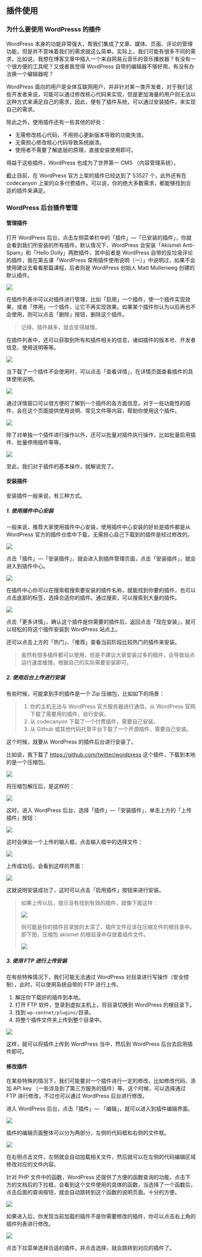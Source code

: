## 插件使用

### 为什么要使用 WordPresss 的插件

WordPress 本身的功能非常强大，帮我们集成了文章、媒体、页面、评论的管理功能，但是并不意味着我们的需求就这么简单。实际上，我们可能有很多不同的需求，比如说，我想在博客文章中插入一个来自网易云音乐的音乐播放器？有没有一个很方便的工具呢？又或者我觉得 WordPress 自带的编辑器不够好用，有没有办法换一个编辑器呢？

WordPress 面向的用户是全体互联网用户，并非针对某一类开发者，对于我们这些开发者来说，可能可以通过修改核心代码来实现，但是更加海量的用户则无法以这种方式来满足自己的需求，因此，便有了插件系统，可以通过安装插件，来实现自己的需求。

除此之外，使用插件还有一些其他的好处：

- 无需修改核心代码，不用担心更新版本导致的功能失效。
- 无需担心修改核心代码导致系统崩溃。
- 使用者不需要了解底层的原理，直接安装使用即可。

得益于这些插件，WordPress 也成为了世界第一 CMS （内容管理系统）。

截止目前，在 WordPress 官方上架的插件已经达到了 53527 个，此外还有在 codecanyon 上架的众多付费插件。可以说，你的绝大多数需求，都能够找到合适的插件来满足。

### WordPress 后台插件管理

#### 管理插件

打开 WordPress 后台，点击左侧菜单栏中的「插件」—「已安装的插件」，你就会看到我们所安装的所有插件。默认情况下，WordPress 会安装「Akismet Anti-Spam」和「Hello Dolly」两款插件，其中前者是 WordPress 自带的反垃圾评论的插件，我在第五课「WordPress 常用插件使用说明（一）」中说明过，如果不会使用建议去看看那篇课程，后者则是 WordPress 创始人 Matt Mullenweg 创建的默认插件。

![](https://postimg.aliavv.com/mbp/isiy2.jpg)

在插件列表中可以对插件进行管理，比如「启用」一个插件，使一个插件实现效果，或者「停用」一个插件，让它不再实现效果。如果某个插件你认为以后再也不会使用，则可以点击「删除」按钮，删除这个插件。

> 记得，插件越多，就会变得越慢。

在插件列表中，还可以获取到所有和插件相关的信息，诸如插件的版本号、开发者信息、使用说明等等。  

![](https://postimg.aliavv.com/mbp/s2ibe.jpg)

当下载了一个插件不会使用时，可以点击「查看详情」，在详情页面查看插件的具体使用说明。

![](https://postimg.aliavv.com/mbp/ovhm9.jpg)

通过详情窗口可以很方便的了解到一个插件的各方面信息，对于一些功能性的插件，会在这个页面提供使用说明、常见文件等内容，帮助你使用这个插件。

![](https://postimg.aliavv.com/mbp/3bxei.jpg)

除了对单独一个插件进行操作以外，还可以批量对插件执行操作，比如批量启用插件、批量停用插件等等。

![](https://postimg.aliavv.com/mbp/25pwr.jpg)

至此，我们对于插件的基本操作，就解说完了。

#### 安装插件

安装插件一般来说，有三种方式。

##### 1. 使用插件中心安装

一般来说，推荐大家使用插件中心安装，使用插件中心安装的好处是插件都是从 WordPress 官方的插件仓库中下载，无需担心自己下载到的插件是经过修改的。

![](https://postimg.aliavv.com/mbp/lqjk0.jpg)

点击「插件」—「安装插件」，就会进入到插件管理页面，点击「安装插件」，就会进入到插件中心。

![](https://postimg.aliavv.com/mbp/ksrpl.jpg)

在插件中心你可以在搜索框搜索要安装的插件名称，就能找到你要的插件，也可以点击底部的标签，选择合适你的插件。通过搜索，可以搜索到大量的插件。

![](https://postimg.aliavv.com/mbp/nryr5.jpg)

点击「更多详情」，确认这个插件是你需要的插件后，返回点击「现在安装」，就可以轻松的将这个插件安装到 WordPress 站点上。

还可以点击上方的「热门」、「推荐」查看当前阶段比较热门的插件来安装。

> 虽然有很多插件都可以使用，但是不建议大家安装过多的插件，会导致站点运行速度缓慢。根据自己的实际需要安装即可。

##### 2. 使用后台上传进行安装

有些时候，可能拿到手的插件是一个 Zip 压缩包，比如如下的场景：

> 1. 你的主机无法与 WordPress 官方服务器进行通信，从 WordPress 官网下载了需要用的插件。自行安装。
> 2. 从 codecanyon 下载了一个付费插件，需要自己安装。
> 3. 从 Github 或其他代码托管平台下载了一个开源插件，需要自己安装。

这个时候，就要从 WordPress 的插件后台进行安装了。

比如说，我下载了 https://github.com/twitter/wordpress 这个插件，下载到本地的是一个压缩包。

![](https://postimg.aliavv.com/mbp/x6p10.jpg)

将压缩包解压后，是这样的：

![](https://postimg.aliavv.com/mbp/h1wlf.jpg)

这时，进入 WordPress 后台，选择「插件」—「安装插件」，单击上方的「上传插件」按钮：

![](https://postimg.aliavv.com/mbp/3bjaf.jpg)

这时会弹出一个上传的输入框，点击输入框中的选择文件：

![](https://postimg.aliavv.com/mbp/3aovy.gif)

上传成功后，会看到这样的界面：

![](https://postimg.aliavv.com/mbp/g4hwm.jpg)

这就说明安装成功了，这时可以点击「启用插件」按钮来进行安装。

> 如果上传以后，提示没有找到有效的插件，就像下面这样：
>
> ![](https://postimg.aliavv.com/mbp/a1zmz.jpg)
>
> 则可能是你的插件目录放的太深了，插件文件应该在压缩文件的根目录中。即下图，压缩包 akismet 的根目录中存放着插件文件。
>
> ![](https://postimg.aliavv.com/mbp/nuoqg.jpg)

##### 3. 使用 FTP 进行上传安装

在有些特殊情况下，我们可能无法通过 WordPress 对目录进行写操作（安全控制），此时，可以使用系统自带的 FTP 进行上传。

1. 解压你下载好的插件到本地。
2. 打开 FTP 软件，登录到虚拟主机上，将目录切换到 WordPress 的根目录下。
3. 找到 `wp-contnet/plugins/`目录。
4. 将整个插件文件夹上传到整个目录中。

![](https://postimg.aliavv.com/mbp/akf1o.jpg)

这样，就可以将插件上传到 WordPress 当中，然后到 WordPress 后台去启用插件即可。

#### 修改插件

在某些特殊的情况下，我们可能要对一个插件进行一定的修改，比如修改代码、添加 API key （一些涉及到了第三方服务的插件）等。这个时候，可以选择通过 FTP 进行修改，不过也可以通过 WordPress 后台进行修改。

进入 WordPress 后台，点击「插件」— 「编辑」，就可以进入到插件编辑界面。

![](https://postimg.aliavv.com/mbp/vvvws.jpg)

插件的编辑页面整体可以分为两部分，左侧的代码框和右侧的文件框。

![](https://postimg.aliavv.com/mbp/gr008.jpg)

在右侧点击文件，左侧就会自动加载相关文件，然后就可以在左侧的代码编辑区域修改对应的文件内容。

针对 PHP 文件中的函数，WordPress 还提供了方便的函数查询的功能，点击下方的文档后的下拉框，会看到这个文件使用的具体的函数，当选择了一个函数后，点击后面的查询按钮，就会自动跳转到这个函数的说明页面。十分的方便。

![](https://postimg.aliavv.com/mbp/h5a74.jpg)

如果进入后，你发现当前加载的插件不是你需要修改的插件，你可以点击右上角的插件列表进行修改。

![](https://postimg.aliavv.com/mbp/hktgl.jpg)

点击下拉菜单选择合适的插件，并点击选择，就会跳转到对应的插件了。
